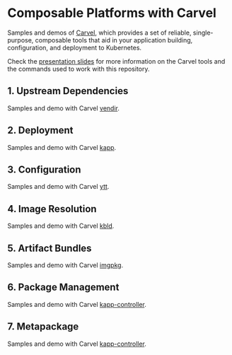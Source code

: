 # Composable Platforms with Carvel

Samples and demos of [Carvel](https://carvel.dev), which provides a set of reliable, single-purpose, composable tools that aid in your application building, configuration, and deployment to Kubernetes.

Check the [presentation slides](https://speakerdeck.com/thomasvitale/supercharge-your-kubernetes-platform-with-carvel-kcd-munich-2023) for more information on the Carvel tools and the commands used to work with this repository.

## 1. Upstream Dependencies

Samples and demo with Carvel [vendir](https://carvel.dev/vendir/).

## 2. Deployment

Samples and demo with Carvel [kapp](https://carvel.dev/kapp/).

## 3. Configuration

Samples and demo with Carvel [ytt](https://carvel.dev/ytt/).

## 4. Image Resolution

Samples and demo with Carvel [kbld](https://carvel.dev/kbld/).

## 5. Artifact Bundles

Samples and demo with Carvel [imgpkg](https://carvel.dev/imgpkg/).

## 6. Package Management

Samples and demo with Carvel [kapp-controller](https://carvel.dev/kapp-controller/).

## 7. Metapackage

Samples and demo with Carvel [kapp-controller](https://carvel.dev/kapp-controller/).
